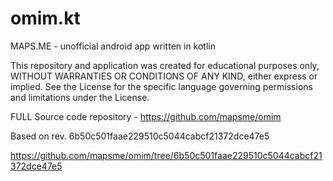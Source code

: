 # omim.kt
MAPS.ME - unofficial android app written in kotlin

This repository and application was created for educational purposes only,
WITHOUT WARRANTIES OR CONDITIONS OF ANY KIND, either express or implied.
See the License for the specific language governing permissions and
limitations under the License.

FULL Source code repository - https://github.com/mapsme/omim

Based on rev. 6b50c501faae229510c5044cabcf21372dce47e5

https://github.com/mapsme/omim/tree/6b50c501faae229510c5044cabcf21372dce47e5
